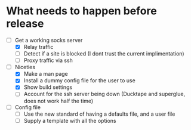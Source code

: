 # What needs to happen before release

- [ ] Get a working socks server
  - [x] Relay traffic
  - [ ] Detect if a site is blocked (I dont trust the current implimentation)
  - [ ] Proxy traffic via ssh
- [ ] Niceties
  - [x] Make a man page
  - [x] Install a dummy config file for the user to use
  - [x] Show build settings
  - [ ] Account for the ssh server being down (Ducktape and superglue, does not work half the time)
- [ ] Config file
  - [ ] Use the new standard of having a defaults file, and a user file
  - [ ] Supply a template with all the options